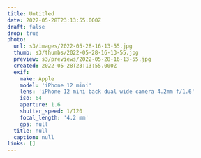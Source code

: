 ```yaml
---
title: Untitled
date: 2022-05-28T23:13:55.000Z
draft: false
drop: true
photo:
  url: s3/images/2022-05-28-16-13-55.jpg
  thumb: s3/thumbs/2022-05-28-16-13-55.jpg
  preview: s3/previews/2022-05-28-16-13-55.jpg
  created: 2022-05-28T23:13:55.000Z
  exif:
    make: Apple
    model: 'iPhone 12 mini'
    lens: 'iPhone 12 mini back dual wide camera 4.2mm f/1.6'
    iso: 64
    aperture: 1.6
    shutter_speed: 1/120
    focal_length: '4.2 mm'
    gps: null
  title: null
  caption: null
links: []
---
```

